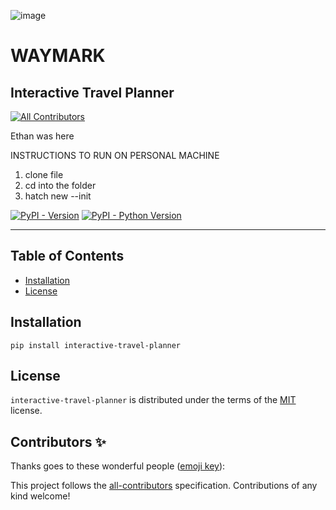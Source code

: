 ![image](https://github.com/user-attachments/assets/fb82d0e8-0caf-42b8-b9aa-4ab818e4b006)

# WAYMARK
## Interactive Travel Planner

<!-- ALL-CONTRIBUTORS-BADGE:START - Do not remove or modify this section -->
[![All Contributors](https://img.shields.io/badge/all_contributors-0-pink.svg?style=flat-square)](#contributors-)
<!-- ALL-CONTRIBUTORS-BADGE:END --> Ethan was here


INSTRUCTIONS TO RUN ON PERSONAL MACHINE
1. clone file
2. cd into the folder
3. hatch new --init



[![PyPI - Version](https://img.shields.io/pypi/v/interactive-travel-planner.svg)](https://pypi.org/project/interactive-travel-planner)
[![PyPI - Python Version](https://img.shields.io/pypi/pyversions/interactive-travel-planner.svg)](https://pypi.org/project/interactive-travel-planner)

-----

## Table of Contents

- [Installation](#installation)
- [License](#license)

## Installation

```console
pip install interactive-travel-planner
```

## License

`interactive-travel-planner` is distributed under the terms of the [MIT](https://spdx.org/licenses/MIT.html) license.

## Contributors ✨

Thanks goes to these wonderful people ([emoji key](https://allcontributors.org/docs/en/emoji-key)):

<!-- ALL-CONTRIBUTORS-LIST:START - Do not remove or modify this section -->
<!-- prettier-ignore-start -->
<!-- markdownlint-disable -->
<!-- markdownlint-restore -->
<!-- prettier-ignore-end -->
<!-- ALL-CONTRIBUTORS-LIST:END -->

This project follows the [all-contributors](https://github.com/all-contributors/all-contributors) specification. Contributions of any kind welcome!
